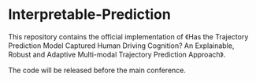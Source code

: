 # Interpretable-Prediction
This repository contains the official implementation of 《Has the Trajectory Prediction Model Captured Human Driving Cognition? An Explainable, Robust and Adaptive Multi-modal Trajectory Prediction Approach》. 

The code will be released before the main conference.
